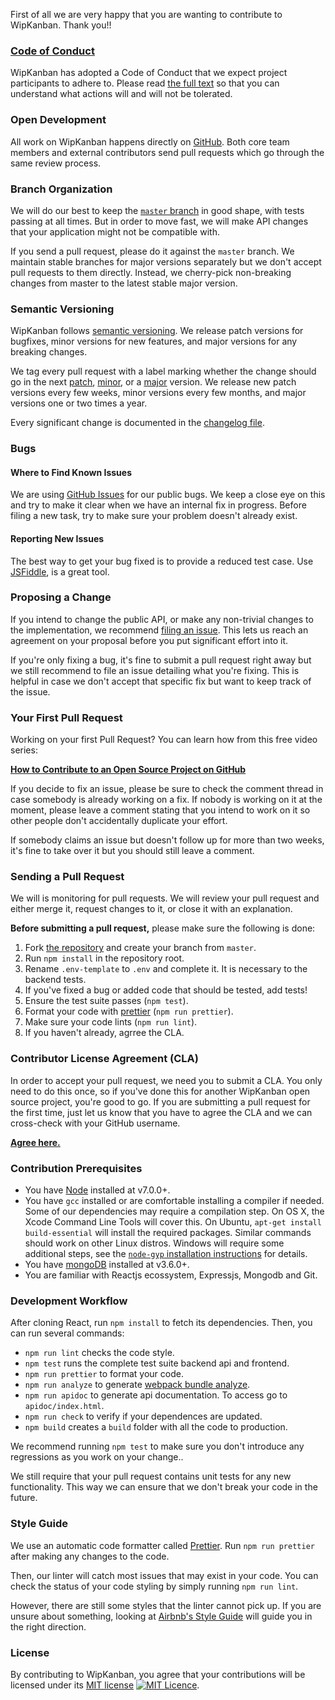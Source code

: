 First of all we are very happy that you are wanting to contribute to WipKanban. Thank you!!

### [Code of Conduct](https://github.com/wipkanban/wipkanban/blob/master/CODE_OF_CONDUCT.md)

WipKanban has adopted a Code of Conduct that we expect project participants to adhere to. Please read [the full text](https://github.com/wipkanban/wipkanban/blob/master/CODE_OF_CONDUCT.md) so that you can understand what actions will and will not be tolerated.

### Open Development

All work on WipKanban happens directly on [GitHub](https://github.com/wipkanban/wipkanban). Both core team members and external contributors send pull requests which go through the same review process.

### Branch Organization

We will do our best to keep the [`master` branch](https://github.com/wipkanban/wipkanban/tree/master) in good shape, with tests passing at all times. But in order to move fast, we will make API changes that your application might not be compatible with.

If you send a pull request, please do it against the `master` branch. We maintain stable branches for major versions separately but we don't accept pull requests to them directly. Instead, we cherry-pick non-breaking changes from master to the latest stable major version.

### Semantic Versioning

WipKanban follows [semantic versioning](http://semver.org/). We release patch versions for bugfixes, minor versions for new features, and major versions for any breaking changes.

We tag every pull request with a label marking whether the change should go in the next [patch](https://github.com/wipkanban/wipkanban/pulls?q=is:open+is:pr+label:semver-patch), [minor](https://github.com/wipkanban/wipkanban/pulls?q=is:open+is:pr+label:semver-minor), or a [major](https://github.com/wipkanban/wipkanban/pulls?q=is:open+is:pr+label:semver-major) version. We release new patch versions every few weeks, minor versions every few months, and major versions one or two times a year.

Every significant change is documented in the [changelog file](https://github.com/wipkanban/wipkanban/blob/master/CHANGELOG.md).

### Bugs

#### Where to Find Known Issues

We are using [GitHub Issues](https://github.com/wipkanban/wipkanban/issues) for our public bugs. We keep a close eye on this and try to make it clear when we have an internal fix in progress. Before filing a new task, try to make sure your problem doesn't already exist.

#### Reporting New Issues

The best way to get your bug fixed is to provide a reduced test case. Use [JSFiddle](https://jsfiddle.net), is a great tool.

### Proposing a Change

If you intend to change the public API, or make any non-trivial changes to the implementation, we recommend [filing an issue](https://github.com/wipkanban/wipkanban/issues/new). This lets us reach an agreement on your proposal before you put significant effort into it.

If you're only fixing a bug, it's fine to submit a pull request right away but we still recommend to file an issue detailing what you're fixing. This is helpful in case we don't accept that specific fix but want to keep track of the issue.

### Your First Pull Request

Working on your first Pull Request? You can learn how from this free video series:

**[How to Contribute to an Open Source Project on GitHub](https://egghead.io/series/how-to-contribute-to-an-open-source-project-on-github)**

If you decide to fix an issue, please be sure to check the comment thread in case somebody is already working on a fix. If nobody is working on it at the moment, please leave a comment stating that you intend to work on it so other people don't accidentally duplicate your effort.

If somebody claims an issue but doesn't follow up for more than two weeks, it's fine to take over it but you should still leave a comment.

### Sending a Pull Request

We will is monitoring for pull requests. We will review your pull request and either merge it, request changes to it, or close it with an explanation.

**Before submitting a pull request,** please make sure the following is done:

1. Fork [the repository](https://github.com/wipkanban/wipkanban) and create your branch from `master`.
2. Run `npm install` in the repository root.
3. Rename `.env-template` to `.env` and complete it. It is necessary to the backend tests.
4. If you've fixed a bug or added code that should be tested, add tests!
5. Ensure the test suite passes (`npm test`).
6. Format your code with [prettier](https://github.com/prettier/prettier) (`npm run prettier`).
7. Make sure your code lints (`npm run lint`).
8. If you haven't already, agrree the CLA.

### Contributor License Agreement (CLA)

In order to accept your pull request, we need you to submit a CLA. You only need to do this once, so if you've done this for another WipKanban open source project, you're good to go. If you are submitting a pull request for the first time, just let us know that you have to agree the CLA and we can cross-check with your GitHub username.

**[Agree here.](https://cla-assistant.io/wipkanban/wipkanban)**

### Contribution Prerequisites
* You have [Node](https://nodejs.org) installed at v7.0.0+.
* You have `gcc` installed or are comfortable installing a compiler if needed. Some of our dependencies may require a compilation step. On OS X, the Xcode Command Line Tools will cover this. On Ubuntu, `apt-get install build-essential` will install the required packages. Similar commands should work on other Linux distros. Windows will require some additional steps, see the [`node-gyp` installation instructions](https://github.com/nodejs/node-gyp#installation) for details.
* You have [mongoDB](https://www.mongodb.com) installed at v3.6.0+.
* You are familiar with Reactjs ecossystem, Expressjs, Mongodb and Git.

### Development Workflow

After cloning React, run `npm install` to fetch its dependencies.
Then, you can run several commands:

* `npm run lint` checks the code style.
* `npm test` runs the complete test suite backend api and frontend.
* `npm run prettier` to format your code.
* `npm run analyze` to generate [webpack bundle analyze](https://github.com/webpack-contrib/webpack-bundle-analyzer).
* `npm run apidoc` to generate api documentation. To access go to `apidoc/index.html`.
* `npm run check` to verify if your dependences are updated.
* `npm build` creates a `build` folder with all the code to production.

We recommend running `npm test` to make sure you don't introduce any regressions as you work on your change..

We still require that your pull request contains unit tests for any new functionality. This way we can ensure that we don't break your code in the future.

### Style Guide

We use an automatic code formatter called [Prettier](https://prettier.io/).
Run `npm run prettier` after making any changes to the code.

Then, our linter will catch most issues that may exist in your code.
You can check the status of your code styling by simply running `npm run lint`.

However, there are still some styles that the linter cannot pick up. If you are unsure about something, looking at [Airbnb's Style Guide](https://github.com/airbnb/javascript) will guide you in the right direction.

### License

By contributing to WipKanban, you agree that your contributions will be licensed under its [MIT license](https://github.com/wipkanban/wipkanban/blob/master/LICENSE) 
[![MIT Licence](https://badges.frapsoft.com/os/mit/mit.png?v=103)](https://github.com/wipkanban/wipkanban/blob/master/LICENSE).
